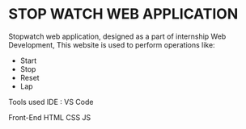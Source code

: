 # STOP WATCH WEB APPLICATION

Stopwatch web application, designed as a part of internship Web Development, 
This website is used to perform operations like:

- Start
- Stop
- Reset
- Lap

Tools used
IDE : VS Code

Front-End
HTML
CSS
JS
